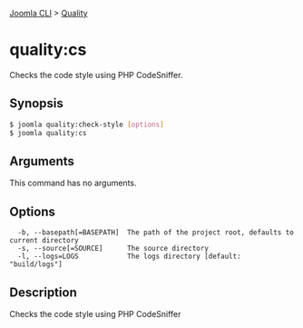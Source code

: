 [Joomla CLI](../index.md) > [Quality](index.md)
# quality:cs

Checks the code style using PHP CodeSniffer.

## Synopsis
```bash
$ joomla quality:check-style [options]
$ joomla quality:cs
```

## Arguments
This command has no arguments.

## Options
```
  -b, --basepath[=BASEPATH]  The path of the project root, defaults to current directory
  -s, --source[=SOURCE]      The source directory
  -l, --logs=LOGS            The logs directory [default: "build/logs"]
```

## Description

Checks the code style using PHP CodeSniffer

